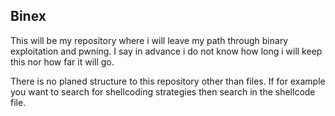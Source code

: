 ## Binex

This will be my repository where i will leave my path through binary exploitation and pwning. I say in advance i do not know how long i will keep this nor 
how far it will go.

There is no planed structure to this repository other than files. If for example you want to search for shellcoding strategies then search in the 
shellcode file.

